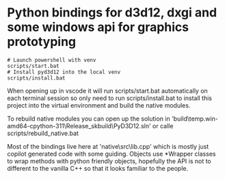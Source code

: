 # Python bindings for d3d12, dxgi and some windows api for graphics prototyping

```
# Launch powershell with venv
scripts/start.bat
# Install pyd3d12 into the local venv
scripts/install.bat
```

When opening up in vscode it will run scripts/start.bat automatically on each terminal session so only need to run scripts/install.bat to install this project into the virtual environment and build the native modules.

To rebuild native modules you can open up the solution in 'build\temp.win-amd64-cpython-311\Release\_skbuild\PyD3D12.sln' or calle scripts/rebuild_native.bat

Most of the bindings live here at 'native\src\lib.cpp' which is mostly just copilot generated code with some guiding. Objects use *Wrapper classes to wrap methods with python friendly objects, hopefully the API is not to different to the vanilla C++ so that it looks familiar to the people.